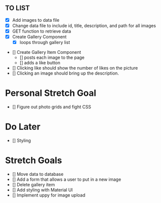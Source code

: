 ## TO LIST

- [x] Add images to data file
- [x] Change data file to include id, title, description, and path for all images
- [x] GET function to retrieve data
- [x] Create Gallery Component
  - [x] loops through gallery list
- [] Create Gallery Item Component
  - [] posts each image to the page
  - [] adds a like button
- [] Clicking like should show the number of likes on the picture
- [] Clicking an image should bring up the description.

# Personal Stretch Goal

- [] Figure out photo grids and fight CSS

# Do Later

- [] Styling

# Stretch Goals

- [] Move data to database
- [] Add a form that allows a user to put in a new image
- [] Delete gallery item
- [] Add styling with Material UI
- [] Implement uppy for image upload
